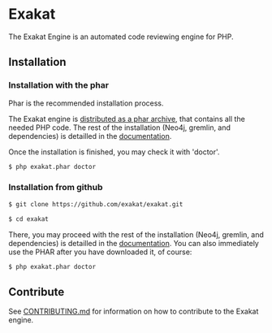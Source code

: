 # Exakat

The Exakat Engine is an automated code reviewing engine for PHP. 

## Installation

### Installation with the phar

Phar is the recommended installation process.

The Exakat engine is [distributed as a phar archive](http://www.exakat.io/download-exakat/), that contains all the needed PHP code. 
The rest of the installation (Neo4j, gremlin, and dependencies) is detailled in the [documentation](https://github.com/exakat/exakat/blob/master/docs/Installation.generic.md).

Once the installation is finished, you may check it with 'doctor'.

```bash
$ php exakat.phar doctor
```

### Installation from github

```bash
$ git clone https://github.com/exakat/exakat.git

$ cd exakat 

```

There, you may proceed with the rest of the installation (Neo4j, gremlin, and dependencies) is detailled in the [documentation](https://github.com/exakat/exakat/blob/master/docs/Installation.generic.md).
You can also immediately use the PHAR after you have downloaded it, of course:

```bash
$ php exakat.phar doctor
```

## Contribute

See [CONTRIBUTING.md](https://github.com/exakat/exakat/blob/master/CONTRIBUTING.md) for information on how to contribute to the Exakat engine.


